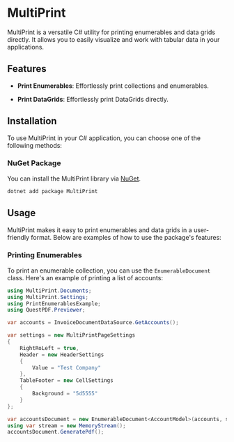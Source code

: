 # MultiPrint

MultiPrint is a versatile C# utility for printing enumerables and data grids directly. It allows you to easily visualize and work with tabular data in your applications.

## Features

- **Print Enumerables**: Effortlessly print collections and enumerables.

- **Print DataGrids**: Effortlessly print DataGrids directly.

## Installation

To use MultiPrint in your C# application, you can choose one of the following methods:

### NuGet Package

You can install the MultiPrint library via [NuGet](https://www.nuget.org/).

```bash
dotnet add package MultiPrint
```

## Usage

MultiPrint makes it easy to print enumerables and data grids in a user-friendly format. Below are examples of how to use the package's features:

### Printing Enumerables

To print an enumerable collection, you can use the `EnumerableDocument` class. Here's an example of printing a list of accounts:

```csharp
using MultiPrint.Documents;
using MultiPrint.Settings;
using PrintEnumerablesExample;
using QuestPDF.Previewer;

var accounts = InvoiceDocumentDataSource.GetAccounts();

var settings = new MultiPrintPageSettings
{
    RightRoLeft = true,
    Header = new HeaderSettings
    {
        Value = "Test Company"
    },
    TableFooter = new CellSettings
    {
        Background = "5d5555"
    }
};

var accountsDocument = new EnumerableDocument<AccountModel>(accounts, settings);
using var stream = new MemoryStream();
accountsDocument.GeneratePdf();


